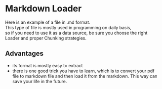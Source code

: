 # Markdown Loader

Here is an example of a file in .md format.  
This type of file is mostly used in programming on daily basis,  
so if you need to use it as a data source, be sure you choose the right Loader and proper Chunking strategies.

## Advantages  
- its format is mostly easy to extract
- there is one good trick you have to learn, which is to convert your pdf file to markdown file and then load it from the markdown. This way can save your life in the future.